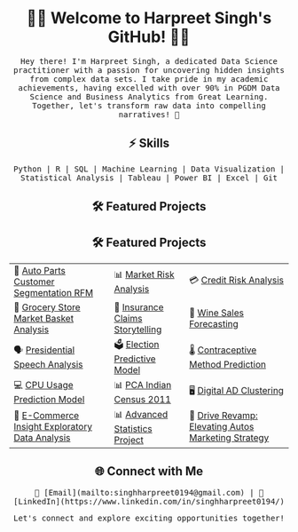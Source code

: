 <!-- Header Section -->
<h1 align="center">👨‍💻 Welcome to Harpreet Singh's GitHub! 👨‍💻</h1>

<!-- Introduction Section -->
<p align="center">
  <samp>
   Hey there! I'm Harpreet Singh, a dedicated Data Science practitioner with a passion for uncovering hidden insights from complex data sets. I take pride in my academic achievements, having excelled with over 90% in PGDM Data Science and Business Analytics from Great Learning. Together, let's transform raw data into compelling narratives! 🚀
  </samp>
</p>

<!-- Skills Section -->
<h2 align="center">⚡️ Skills</h2>
<p align="center">
  <samp>
    Python | R | SQL | Machine Learning | Data Visualization | Statistical Analysis | Tableau | Power BI | Excel | Git
  </samp>
</p>

<!-- Projects Section -->
<h2 align="center">🛠️ Featured Projects</h2>

<!-- Projects Section -->
<h2 align="center">🛠️ Featured Projects</h2>

<table align="center">
  <tr>
    <td>🔧 <a href="https://github.com/singhharpreet0194/Auto_Parts_Customer_Segmentation_RFM">Auto Parts Customer Segmentation RFM</a></td>
    <td>📊 <a href="https://github.com/singhharpreet0194/Market_Risk_Analysis">Market Risk Analysis</a></td>
    <td>💳 <a href="https://github.com/singhharpreet0194/Credit_Risk_Analysis">Credit Risk Analysis</a></td>
  </tr>
  <tr>
    <td>🛒 <a href="https://github.com/singhharpreet0194/Grocery_Store_Market_Basket_Analysis">Grocery Store Market Basket Analysis</a></td>
    <td>🏥 <a href="https://github.com/singhharpreet0194/Insurance_Claims_Storytelling">Insurance Claims Storytelling</a></td>
    <td>🍷 <a href="https://github.com/singhharpreet0194/Wine_Sales_Forecasting">Wine Sales Forecasting</a></td>
  </tr>
  <tr>
    <td>🗣️ <a href="https://github.com/singhharpreet0194/Presidential_Speech_Analysis">Presidential Speech Analysis</a></td>
    <td>🗳️ <a href="https://github.com/singhharpreet0194/Election_Predictive_Model">Election Predictive Model</a></td>
    <td>🌡️ <a href="https://github.com/singhharpreet0194/Contraceptive_Method_Prediction">Contraceptive Method Prediction</a></td>
  </tr>
  <tr>
    <td>💻 <a href="https://github.com/singhharpreet0194/CPU_Usage_Prediction_Model">CPU Usage Prediction Model</a></td>
    <td>📊 <a href="https://github.com/singhharpreet0194/PCA_Indian_Census_2011">PCA Indian Census 2011</a></td>
    <td>🖥️ <a href="https://github.com/singhharpreet0194/Digital_AD_Clustering">Digital AD Clustering</a></td>
  </tr>
  <tr>
    <td>🛒 <a href="https://github.com/singhharpreet0194/E_Commerce_Insight_Exploratory_Data_Analysis">E-Commerce Insight Exploratory Data Analysis</a></td>
    <td>📊 <a href="https://github.com/singhharpreet0194/Advanced_Statistics_Project">Advanced Statistics Project</a></td>
    <td>🚗 <a href="https://github.com/singhharpreet0194/Drive_Revamp_Elevating_Austos_Marketing_Strategy">Drive Revamp: Elevating Autos Marketing Strategy</a></td>
  </tr>
</table>




<!-- Contact Section -->
<h2 align="center">🌐 Connect with Me</h2>

<p align="center">
  <samp>
    📧 [Email](mailto:singhharpreet0194@gmail.com) | 
    💼 [LinkedIn](https://www.linkedin.com/in/singhharpreet0194/)
  </samp>
</p>

<!-- Footer Section -->
<p align="center">
  <samp>
    Let's connect and explore exciting opportunities together!
  </samp>
</p>
